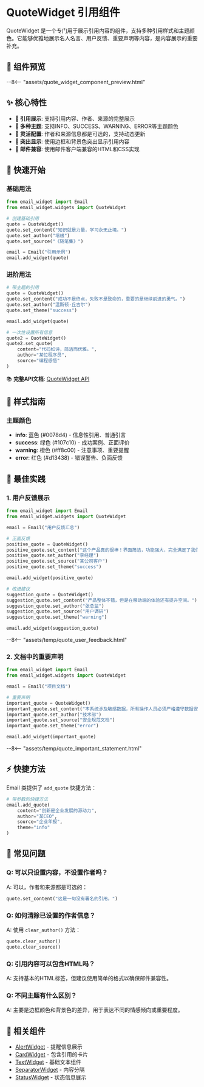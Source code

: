 # QuoteWidget 引用组件

QuoteWidget 是一个专门用于展示引用内容的组件，支持多种引用样式和主题颜色。它能够优雅地展示名人名言、用户反馈、重要声明等内容，是内容展示的重要补充。

## 🎯 组件预览

--8<-- "assets/quote_widget_component_preview.html"

## ✨ 核心特性

- **💬 引用展示**: 支持引用内容、作者、来源的完整展示
- **🎨 多种主题**: 支持INFO、SUCCESS、WARNING、ERROR等主题颜色
- **📝 灵活配置**: 作者和来源信息都是可选的，支持动态更新
- **🎯 突出显示**: 使用边框和背景色突出显示引用内容
- **📧 邮件兼容**: 使用邮件客户端兼容的HTML和CSS实现

## 🚀 快速开始

### 基础用法

```python
from email_widget import Email
from email_widget.widgets import QuoteWidget

# 创建基础引用
quote = QuoteWidget()
quote.set_content("知识就是力量，学习永无止境。")
quote.set_author("培根")
quote.set_source("《随笔集》")

email = Email("引用示例")
email.add_widget(quote)
```

### 进阶用法

```python
# 带主题的引用
quote = QuoteWidget()
quote.set_content("成功不是终点，失败不是致命的，重要的是继续前进的勇气。")
quote.set_author("温斯顿·丘吉尔")
quote.set_theme("success")

email.add_widget(quote)

# 一次性设置所有信息
quote2 = QuoteWidget()
quote2.set_quote(
    content="代码如诗，简洁而优雅。",
    author="某位程序员",
    source="编程感悟"
)
```

📚 **完整API文档**: [QuoteWidget API](../api/quote-widget.md)

## 🎨 样式指南

### 主题颜色

- **info**: 蓝色 (#0078d4) - 信息性引用、普通引言
- **success**: 绿色 (#107c10) - 成功案例、正面评价
- **warning**: 橙色 (#ff8c00) - 注意事项、重要提醒
- **error**: 红色 (#d13438) - 错误警告、负面反馈

## 📱 最佳实践

### 1. 用户反馈展示

```python
from email_widget import Email
from email_widget.widgets import QuoteWidget

email = Email("用户反馈汇总")

# 正面反馈
positive_quote = QuoteWidget()
positive_quote.set_content("这个产品真的很棒！界面简洁，功能强大，完全满足了我们的需求。")
positive_quote.set_author("李经理")
positive_quote.set_source("某公司客户")
positive_quote.set_theme("success")

email.add_widget(positive_quote)

# 改进建议
suggestion_quote = QuoteWidget()
suggestion_quote.set_content("产品整体不错，但是在移动端的体验还有提升空间。")
suggestion_quote.set_author("张总监")
suggestion_quote.set_source("用户调研")
suggestion_quote.set_theme("warning")

email.add_widget(suggestion_quote)
```

--8<-- "assets/temp/quote_user_feedback.html"

### 2. 文档中的重要声明

```python
from email_widget import Email
from email_widget.widgets import QuoteWidget

email = Email("项目文档")

# 重要声明
important_quote = QuoteWidget()
important_quote.set_content("本系统涉及敏感数据，所有操作人员必须严格遵守数据安全规范。")
important_quote.set_author("技术部")
important_quote.set_source("安全规范文档")
important_quote.set_theme("error")

email.add_widget(important_quote)
```

--8<-- "assets/temp/quote_important_statement.html"

## ⚡ 快捷方法

Email 类提供了 `add_quote` 快捷方法：

```python
# 带参数的快捷方法
email.add_quote(
    content="创新是企业发展的源动力",
    author="某CEO", 
    source="企业年报",
    theme="info"
)
```

## 🐛 常见问题

### Q: 可以只设置内容，不设置作者吗？
A: 可以，作者和来源都是可选的：
```python
quote.set_content("这是一句没有署名的引用。")
```

### Q: 如何清除已设置的作者信息？
A: 使用 `clear_author()` 方法：
```python
quote.clear_author()
quote.clear_source()
```

### Q: 引用内容可以包含HTML吗？
A: 支持基本的HTML标签，但建议使用简单的格式以确保邮件兼容性。

### Q: 不同主题有什么区别？
A: 主要是边框颜色和背景色的差异，用于表达不同的情感倾向或重要程度。

## 🔗 相关组件

- [AlertWidget](alert-widget.md) - 提醒信息展示
- [CardWidget](card-widget.md) - 包含引用的卡片
- [TextWidget](text-widget.md) - 基础文本组件
- [SeparatorWidget](separator-widget.md) - 内容分隔
- [StatusWidget](status-widget.md) - 状态信息展示